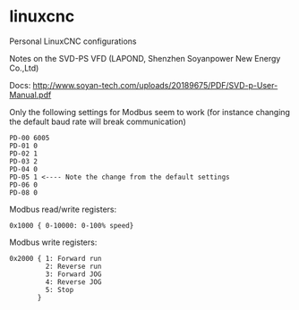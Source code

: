 # linuxcnc
Personal LinuxCNC configurations

Notes on the SVD-PS VFD (LAPOND, Shenzhen Soyanpower New Energy Co.,Ltd)

Docs: http://www.soyan-tech.com/uploads/20189675/PDF/SVD-p-User-Manual.pdf

Only the following settings for Modbus seem to work (for instance changing the default baud rate will break communication)

```
PD-00 6005
PD-01 0
PD-02 1
PD-03 2
PD-04 0
PD-05 1 <---- Note the change from the default settings
PD-06 0
PD-08 0
```

Modbus read/write registers:

```
0x1000 { 0-10000: 0-100% speed}
```

Modbus write registers:

```
0x2000 { 1: Forward run
         2: Reverse run
         3: Forward JOG
         4: Reverse JOG
         5: Stop
       }
```
